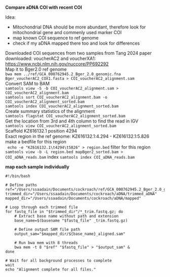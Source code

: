 **Compare aDNA COI with recent COI**


Idea:  
- Mitochondrial DNA should be more abundant, therefore look for mitochondrial gene and commenly used marker COI
- map known COI sequence to ref genome  
- check if my aDNA mapped there too and look for differences   

Downloaded COI sequences from two samples from Tang 2024 paper downloaded: voucherAC2 and voucherXA1:  
https://www.ncbi.nlm.nih.gov/nuccore/PP692292  
Map it to Bger2.0 ref genome  
```bwa mem ../ref/GCA_000762945.2_Bger_2.0_genomic.fna Bger_voucherAC2_COX1.fasta > COI_voucherAC2_alignment.sam```  
Convert SAM to BAM  
```samtools view -S -b COI_voucherAC2_alignment.sam > COI_voucherAC2_alignment.bam```  
```samtools sort COI_voucherAC2_alignment.bam -o COI_voucherAC2_alignment_sorted.bam```  
```samtools index COI_voucherAC2_alignment_sorted.bam```  
Create summary statistics of the alignment  
```samtools flagstat COI_voucherAC2_alignment_sorted.bam```  
Get the location from 3rd and 4th column to find the read in IGV  
```samtools view COI_voucherAC2_alignment_sorted.bam```  
Scaffold KZ616132.1	position 4294  
Exact region in the ref genome: KZ616132.1:4.294 - KZ616132.1:5.826  
make a bedfile for this region  
``` echo -e "KZ616132.1\t4294\t5826" > region.bed``` 
filter for this region  
```samtools view -b -L region.bed mapBger2_sorted.bam > COI_aDNA_reads.bam```
index
```samtools index COI_aDNA_reads.bam```


**map each sample individually**  
```
#!/bin/bash

# Define paths
ref="/Users/ssaadain/Documents/cockroach/ref/GCA_000762945.2_Bger_2.0_genomic.fna"
trimmed_dir="/Users/ssaadain/Documents/cockroach/aDNA/trimmed_aDNA"
mapped_dir="/Users/ssaadain/Documents/cockroach/aDNA/mapped"

# Loop through each trimmed file
for fastq_file in "$trimmed_dir"/*_trim.fastq.gz; do
    # Extract base name without path and extension
    base_name=$(basename "$fastq_file" _trim.fastq.gz)
    
    # Define output SAM file path
    output_sam="$mapped_dir/${base_name}_aligned.sam"
    
    # Run bwa mem with 8 threads
    bwa mem -t 8 "$ref" "$fastq_file" > "$output_sam" &
done

# Wait for all background processes to complete
wait
echo "Alignment complete for all files."
```









